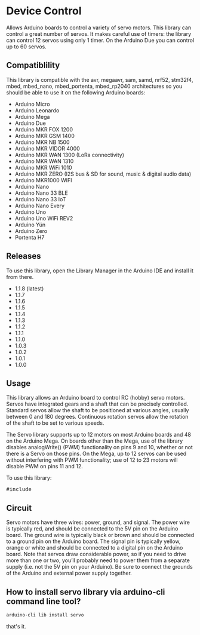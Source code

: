 # Device Control
Allows Arduino boards to control a variety of servo motors.
This library can control a great number of servos. It makes careful use of
timers: the library can control 12 servos using only 1 timer. On the Arduino Due
you can control up to 60 servos.

## Compatiblility 
This library is compatible with the avr, megaavr, sam, samd, nrf52, stm32f4, mbed, mbed_nano, mbed_portenta, mbed_rp2040 architectures so you should be able to use it on the following Arduino boards:

* Arduino Micro
* Arduino Leonardo
* Arduino Mega
* Arduino Due
* Arduino MKR FOX 1200
* Arduino MKR GSM 1400
* Arduino MKR NB 1500
* Arduino MKR VIDOR 4000
* Arduino MKR WAN 1300 (LoRa connectivity)
* Arduino MKR WAN 1310
* Arduino MKR WiFi 1010
* Arduino MKR ZERO (I2S bus & SD for sound, music & digital audio data)
* Arduino MKR1000 WIFI
* Arduino Nano
* Arduino Nano 33 BLE
* Arduino Nano 33 IoT
* Arduino Nano Every
* Arduino Uno
* Arduino Uno WiFi REV2
* Arduino Yún
* Arduino Zero
* Portenta H7

## Releases
To use this library, open the Library Manager in the Arduino IDE and install it from there.

* 1.1.8 (latest)
* 1.1.7
* 1.1.6
* 1.1.5
* 1.1.4
* 1.1.3
* 1.1.2
* 1.1.1
* 1.1.0
* 1.0.3
* 1.0.2
* 1.0.1
* 1.0.0

## Usage
This library allows an Arduino board to control RC (hobby) servo motors. Servos have integrated gears and a shaft that can be precisely controlled. Standard servos allow the shaft to be positioned at various angles, usually between 0 and 180 degrees. Continuous rotation servos allow the rotation of the shaft to be set to various speeds.

The Servo library supports up to 12 motors on most Arduino boards and 48 on the Arduino Mega. On boards other than the Mega, use of the library disables analogWrite() (PWM) functionality on pins 9 and 10, whether or not there is a Servo on those pins. On the Mega, up to 12 servos can be used without interfering with PWM functionality; use of 12 to 23 motors will disable PWM on pins 11 and 12.

To use this library:
<pre>
#include <Servo.h>
</pre>
## Circuit
Servo motors have three wires: power, ground, and signal. The power wire is typically red, and should be connected to the 5V pin on the Arduino board. The ground wire is typically black or brown and should be connected to a ground pin on the Arduino board. The signal pin is typically yellow, orange or white and should be connected to a digital pin on the Arduino board. Note that servos draw considerable power, so if you need to drive more than one or two, you’ll probably need to power them from a separate supply (i.e. not the 5V pin on your Arduino). Be sure to connect the grounds of the Arduino and external power supply together.

## How to install servo library via arduino-cli command line tool? 
```bash
arduino-cli lib install servo
```
that's it.
